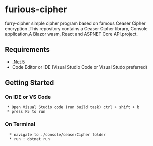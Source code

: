 # furious-cipher
furry-cipher simple cipher program based on famous Ceaser Cipher encryption ,This repository contains a Ceaser Cipher library, Console application,A Blazor wasm, React and ASPNET Core API.project.


## Requirements

  * [.Net 5](https://dotnet.microsoft.com/download/dotnet/)
  * Code Editor or IDE (Visual Studio Code or Visual Studo preferred)
  
 ## Getting Started 
    
   ### On IDE or VS Code
   
     * Open Visual Studio code (run build task) ctrl + shift + b
     * press F5 to run 
      
   ### On Terminal 
   
      * navigate to ./console/ceaserCipher folder
      * run : dotnet run

